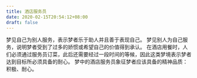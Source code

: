 ```yaml
---
title: 酒店服务员
date: 2020-02-15T20:54:12+08:00
draft: false
---
```


梦见自己为别人服务，表示梦者乐于助人并且善于表现自己。
梦见别人为自己服务，说明梦者受到了过多的娇惯或希望自己的价值得到承认。
在酒店用餐时，人们必须通过服务员订菜，此后还需要经过一段时间的等候，因此这类梦境表示梦者达到目标所必须具备的耐心。
梦中的酒店服务员象征梦者应该具备的精神品质：积极、耐心。
